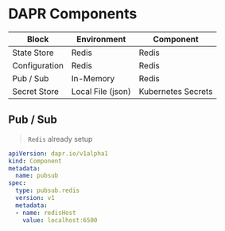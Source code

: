 # DAPR Components

| Block | Environment | Component |
| --- | --- | --- |
| State Store | Redis | Redis |
| Configuration | Redis | Redis |
| Pub / Sub | In-Memory | Redis |
| Secret Store | Local File (json) | Kubernetes Secrets |

## Pub / Sub

> `Redis` already setup

```yaml
apiVersion: dapr.io/v1alpha1
kind: Component
metadata:
  name: pubsub
spec:
  type: pubsub.redis
  version: v1
  metadata:
  - name: redisHost
    value: localhost:6500
```
